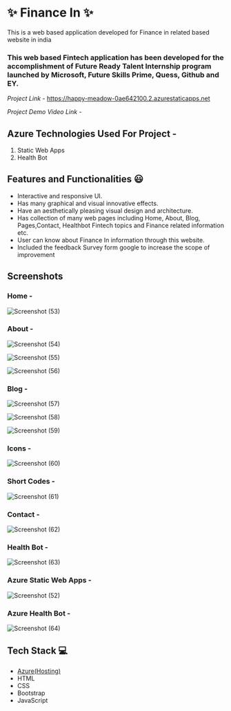 # ✨ Finance In  ✨

This is a web based application developed for Finance in related based website in india

### This web based Fintech application has been developed for the accomplishment of Future Ready Talent Internship program launched by Microsoft, Future Skills Prime, Quess, Github and EY.


*Project Link* - https://happy-meadow-0ae642100.2.azurestaticapps.net

*Project Demo Video Link* -

## Azure Technologies Used For Project -
1. Static Web Apps
2. Health Bot


## Features and Functionalities 😃

- Interactive and responsive UI.
- Has many graphical and visual innovative effects.
- Have an aesthetically pleasing visual design and architecture.
- Has collection of many web pages including Home, About, Blog, Pages,Contact, Healthbot Fintech topics and Finance related information etc.
- User can know about Finance In information through this website.
- Included the feedback Survey form google to increase the scope of improvement 

## Screenshots
























### Home -

![Screenshot (53)](https://user-images.githubusercontent.com/121419868/209532804-28ad9286-4ad2-4dac-b30c-ed8e2d13074e.png)

























### About -


![Screenshot (54)](https://user-images.githubusercontent.com/121419868/209532826-34ecc415-f7d7-4d03-9e63-30978697d759.png)


![Screenshot (55)](https://user-images.githubusercontent.com/121419868/209532838-6628ca60-bff7-4efb-8569-fadae5660245.png)

![Screenshot (56)](https://user-images.githubusercontent.com/121419868/209532851-5abb5141-9b13-4058-af8b-cd456f60da14.png)






















### Blog -


![Screenshot (57)](https://user-images.githubusercontent.com/121419868/209532865-f34948f1-3515-4e77-8efc-f97a624bb8cd.png)


![Screenshot (58)](https://user-images.githubusercontent.com/121419868/209532875-86eb33b2-cfdb-4af2-8e25-6f8081c3e3d7.png)



![Screenshot (59)](https://user-images.githubusercontent.com/121419868/209532885-87759d83-6041-4dea-8f36-6f27c03c7b3f.png)


















### Icons -



![Screenshot (60)](https://user-images.githubusercontent.com/121419868/209532895-92351530-0899-4112-8220-388d28e3747c.png)






















### Short Codes -



![Screenshot (61)](https://user-images.githubusercontent.com/121419868/209532919-0bfd15ea-d28a-4547-8360-4a05590b81eb.png)






















### Contact -



![Screenshot (62)](https://user-images.githubusercontent.com/121419868/209532929-c84ee16a-1cd1-471b-94f3-6fdb59d07751.png)





















### Health Bot -


![Screenshot (63)](https://user-images.githubusercontent.com/121419868/209532941-5ab872e3-6d73-405c-9032-119f8f21edfb.png)


























### Azure Static Web Apps -


![Screenshot (52)](https://user-images.githubusercontent.com/121419868/209532979-ba354529-924b-4751-920d-86e462f3bce1.png)

























### Azure Health Bot -


![Screenshot (64)](https://user-images.githubusercontent.com/121419868/209532997-9c15f553-c9a1-4a83-946e-3cb99fdc1d38.png)




















































## Tech Stack 💻

- [Azure(Hosting)](https://azure.microsoft.com/en-in/features/azure-portal/)
- HTML
- CSS
- Bootstrap
- JavaScript
